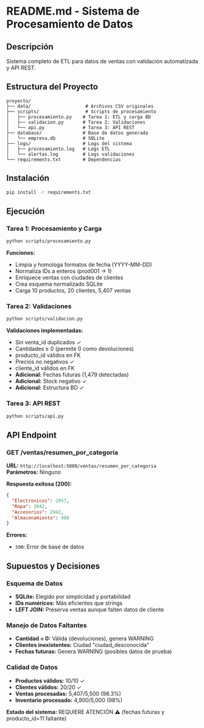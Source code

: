 # README.md - Sistema de Procesamiento de Datos

## Descripción

Sistema completo de ETL para datos de ventas con validación automatizada y API REST.

## Estructura del Proyecto

```
proyecto/
├── data/                    # Archivos CSV originales
├── scripts/                 # Scripts de procesamiento
│   ├── procesamiento.py    # Tarea 1: ETL y carga BD
│   ├── validacion.py       # Tarea 2: Validaciones
│   └── api.py              # Tarea 3: API REST
├── database/               # Base de datos generada
│   └── empresa.db          # SQLite
├── logs/                   # Logs del sistema
│   ├── procesamiento.log   # Logs ETL
│   └── alertas.log         # Logs validaciones
└── requirements.txt        # Dependencias
```

## Instalación

```bash
pip install -r requirements.txt
```

## Ejecución

### Tarea 1: Procesamiento y Carga

```bash
python scripts/procesamiento.py
```

**Funciones:**

- Limpia y homologa formatos de fecha (YYYY-MM-DD)
- Normaliza IDs a enteros (prod001 → 1)
- Enriquece ventas con ciudades de clientes
- Crea esquema normalizado SQLite
- Carga 10 productos, 20 clientes, 5,407 ventas

### Tarea 2: Validaciones

```bash
python scripts/validacion.py
```

**Validaciones implementadas:**

- Sin venta_id duplicados ✓
- Cantidades ≥ 0 (permite 0 como devoluciones)
- producto_id válidos en FK
- Precios no negativos ✓
- cliente_id válidos en FK
- **Adicional:** Fechas futuras (1,479 detectadas)
- **Adicional:** Stock negativo ✓
- **Adicional:** Estructura BD ✓

### Tarea 3: API REST

```bash
python scripts/api.py
```

## API Endpoint

### GET /ventas/resumen_por_categoria

**URL:** `http://localhost:5000/ventas/resumen_por_categoria`  
**Parámetros:** Ninguno

**Respuesta exitosa (200):**

```json
{
  "Electronicos": 2957,
  "Ropa": 3042,
  "Accesorios": 2942,
  "Almacenamiento": 988
}
```

**Errores:**

- `500`: Error de base de datos

## Supuestos y Decisiones

### Esquema de Datos

- **SQLite:** Elegido por simplicidad y portabilidad
- **IDs numéricos:** Más eficientes que strings
- **LEFT JOIN:** Preserva ventas aunque falten datos de cliente

### Manejo de Datos Faltantes

- **Cantidad = 0:** Válida (devoluciones), genera WARNING
- **Clientes inexistentes:** Ciudad "ciudad_desconocida"
- **Fechas futuras:** Genera WARNING (posibles datos de prueba)

### Calidad de Datos

- **Productos válidos:** 10/10 ✓
- **Clientes válidos:** 20/20 ✓
- **Ventas procesadas:** 5,407/5,500 (98.3%)
- **Inventario procesado:** 4,900/5,000 (98%)

**Estado del sistema:** REQUIERE ATENCIÓN ⚠️ (fechas futuras y producto_id=11 faltante)


